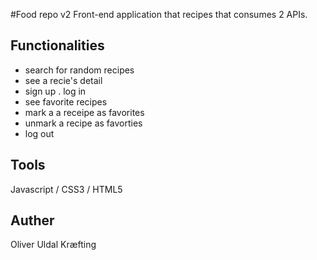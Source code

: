 #Food repo v2
Front-end application that recipes that consumes 2 APIs.

## Functionalities 
- search for random recipes 
- see a recie's detail 
- sign up
. log in
- see favorite recipes
- mark a a receipe as favorites
- unmark a recipe as favorties 
- log out 

## Tools
Javascript / CSS3 / HTML5

## Auther 
Oliver Uldal Kræfting 